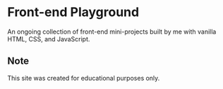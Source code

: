 # Front-end Playground

An ongoing collection of front-end mini-projects built by me with vanilla HTML, CSS, and JavaScript.

## Note

This site was created for educational purposes only.